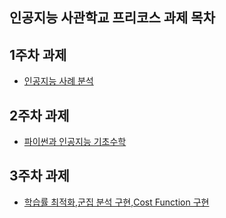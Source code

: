 인공지능 사관학교 프리코스 과제 목차
--------------------------------------------
1주차 과제
--------------------------------------------
* [인공지능 사례 분석](https://colab.research.google.com/drive/1wLRs9tIPLOmjRf3u_9ZHO36kvtH412H1)

2주차 과제
--------------------------------------------
* [파이썬과 인공지능 기초수학](https://colab.research.google.com/drive/1wLRs9tIPLOmjRf3u_9ZHO36kvtH412H1)

3주차 과제
---------------------------------------------
* [학습률 최적화,군집 분석 구현,Cost Function 구현](https://colab.research.google.com/drive/1wLRs9tIPLOmjRf3u_9ZHO36kvtH412H1)

